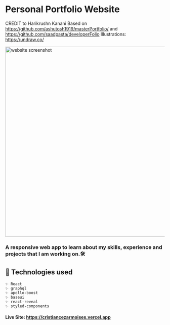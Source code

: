 # Personal Portfolio Website
  CREDIT to Harikrushn Kanani
  Based on https://github.com/ashutosh1919/masterPortfolio/ and https://github.com/saadpasta/developerFolio
  Illustrations: https://undraw.co/

  <img src="https://i.postimg.cc/KYCLWf6W/portfolio-snapshot.jpg" width="600" alt="website screenshot" />
  
  ### A responsive web app to learn about my skills, experience and projects that I am working on.🛠️ 
  
  ## 🧰 Technologies used <br>
    ✨ React 
    ✨ graphql 
    ✨ apollo-boost 
    ✨ baseui 
    ✨ react-reveal 
    ✨ styled-components 

  #### Live Site: https://cristiancezarmoises.vercel.app

